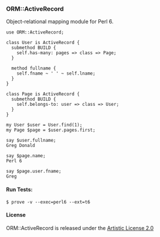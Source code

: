 
### ORM::ActiveRecord

Object-relational mapping module for Perl 6.

```perl6
use ORM::ActiveRecord;

class User is ActiveRecord {
  submethod BUILD {
    self.has-many: pages => class => Page;
  }

  method fullname {
    self.fname ~ ' ' ~ self.lname;
  }
}

class Page is ActiveRecord {
  submethod BUILD {
    self.belongs-to: user => class => User;
  }
}
```

```perl6
my User $user = User.find(1);
my Page $page = $user.pages.first;

say $user.fullname;
Greg Donald

say $page.name;
Perl 6

say $page.user.fname;
Greg
```

#### Run Tests:

```
$ prove -v --exec=perl6 --ext=t6
```

#### License

ORM::ActiveRecord is released under the [Artistic License 2.0](https://opensource.org/licenses/Artistic-2.0)
